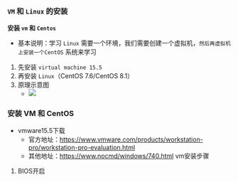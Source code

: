 ### `VM` 和 `Linux` 的安装

**安装 `vm` 和 `Centos`**

- 基本说明：学习 `Linux` 需要一个环境，我们需要创建一个虚拟机，`然后再虚拟机上安装一个CentOS` 系统来学习

1. 先安装 `virtual machine 15.5`
2. 再安装 `Linux`（CentOS 7.6/CentOS 8.1）
3. 原理示意图
	- ![](https://markdown-ft.oss-cn-shenzhen.aliyuncs.com/image-for-typora/20221105114247.png)

### 安装 VM 和 CentOS

- vmware15.5下载
	- 官方地址：https://www.vmware.com/products/workstation-pro/workstation-pro-evaluation.html
	- 其他地址：https://www.nocmd/windows/740.html
vm安装步骤
1. BIOS开启